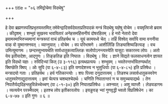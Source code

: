 +++
title = "०६ तमिद्वोचेमा विदथेषु"

+++

हे देवा ब्रह्मणस्पतिप्रभृतयस्तमित् तमेवेन्द्रादिसर्वदेवताप्रतिपादकं मन्त्रं विदथेषु यज्ञेषु वोचेम । वयमृत्विजो ब्रवाम । कीदृशम् । शम्भुवं सुखस्य भावयितारं अनेहसमहिंसनीयं दोषरहितम् । हे नरो नेतारो देवा इमामस्माभिरुच्यमानां मन्त्ररूपां वाचं प्रतिहर्यथ च । यूयं कामयध्वे चेत् । तर्हि विश्वेत् सर्वापि वामा वननीया वाक् वो युष्मानश्नवत् । व्याप्नुयात् । वोचेम । वप परिभाषणे । आशीर्लिङि लिङ्याशिष्यङित्यङ् । वच उमित्युमागमः । छन्दस्सुभ्ययथेति सार्वधातुकत्वाल्लिङः सलोपोऽनन्त्यस्येति यासुटः सकारस्य लोपः । अतो येय इतीयादेशः, आद्गुणः । तिङ्ङतिङ इति निघातः । विदथेषु । विद । ज्ञाने विद्यते फलसाधनत्वेन ज्ञायत इति विदथो यज्ञः । रुविदिभ्यां कित् (उ ३-११६) इत्यथप्रत्ययः । शम्भुवम् । भवतेरन्तर्भावितण्यर्थात् क्विप्छेति क्विप् । ओः सुपि (पा ६-४-८३) इति यणादेशस्य न भूसुधियोः (पा ६-४-८५) इति प्रतिषेधः । मन्त्रादयो गताः । प्रतिहर्यथ । हर्य गतिकान्त्योः । शपः पित्त्वा दनुदात्तत्वम् । तिङश्च लसार्वधातुकस्वरेण धातुस्वरेणाद्युदात्तत्वम् । इमां चेत्यत्र चशब्दश्चेदर्थः । चणिति निपातान्तरं न च समुच्चयाद्यर्थः । तेन निपातैर्यद्यदिहन्तहुविन्नेच्चेच्चण् (पा ८-१-३०) इति निघातप्रतिषेधः । अश्नवत् । अशू व्याप्तौ । लेड्यडागमः । व्यत्ययेन परस्मैपदम् । इतश्च लोप इतीकारलोपः । इयङुवङ् भ्यां गुणवृद्धी भवतो विप्रतिषेधेन । का ६-४-७७ ॥ इति गुणः ॥ ६ ॥